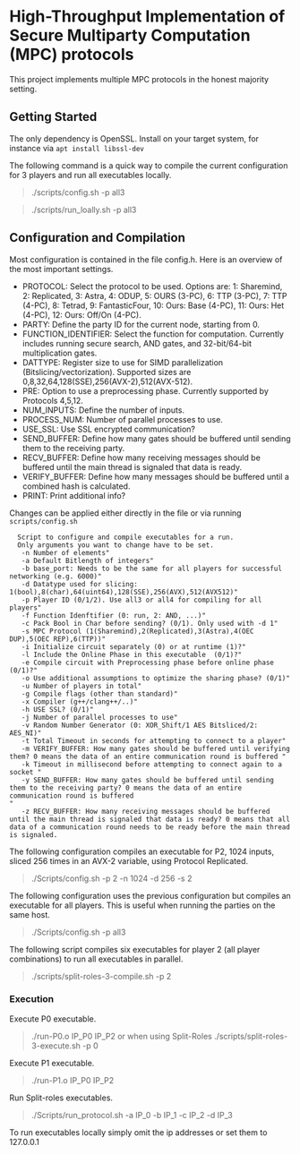 # High-Throughput Implementation of Secure Multiparty Computation (MPC) protocols

This project implements multiple MPC protocols in the honest majority setting.

## Getting Started

The only dependency is OpenSSL. Install on your target system, for instance via ```apt install libssl-dev```

The following command is a quick way to compile the current configuration for 3 players and run all executables locally.
> ./scripts/config.sh -p all3

> ./scripts/run_loally.sh -p all3


## Configuration and Compilation

Most configuration is contained in the file config.h. Here is an overview of the most important settings.

- PROTOCOL: Select the protocol to be used. Options are: 1: Sharemind, 2: Replicated, 3: Astra, 4: ODUP, 5: OURS (3-PC), 6: TTP (3-PC), 7: TTP (4-PC), 8: Tetrad, 9: FantasticFour, 10: Ours: Base (4-PC), 11: Ours: Het (4-PC), 12: Ours: Off/On (4-PC).
- PARTY: Define the party ID for the current node, starting from 0.
- FUNCTION_IDENTIFIER: Select the function for computation. Currently includes running secure search, AND gates, and 32-bit/64-bit multiplication gates. 
- DATTYPE: Register size to use for SIMD parallelization (Bitslicing/vectorization). Supported sizes are 0,8,32,64,128(SSE),256(AVX-2),512(AVX-512).
- PRE: Option to use a preprocessing phase. Currently supported by Protocols 4,5,12.
- NUM_INPUTS: Define the number of inputs.
- PROCESS_NUM: Number of parallel processes to use.
- USE_SSL: Use SSL encrypted communication? 
- SEND_BUFFER: Define how many gates should be buffered until sending them to the receiving party. 
- RECV_BUFFER: Define how many receiving messages should be buffered until the main thread is signaled that data is ready.
- VERIFY_BUFFER: Define how many messages should be buffered until a combined hash is calculated. 
- PRINT: Print additional info?

Changes can be applied either directly in the file or via running ```scripts/config.sh```

```
  Script to configure and compile executables for a run.
  Only arguments you want to change have to be set.
   -n Number of elements"
   -a Default Bitlength of integers"
   -b base_port: Needs to be the same for all players for successful networking (e.g. 6000)"
   -d Datatype used for slicing: 1(bool),8(char),64(uint64),128(SSE),256(AVX),512(AVX512)"
   -p Player ID (0/1/2). Use all3 or all4 for compiling for all players"
   -f Function Idenftifier (0: run, 2: AND, ...)"
   -c Pack Bool in Char before sending? (0/1). Only used with -d 1"
   -s MPC Protocol (1(Sharemind),2(Replicated),3(Astra),4(OEC DUP),5(OEC REP),6(TTP))"
   -i Initialize circuit separately (0) or at runtime (1)?"
   -l Include the Online Phase in this executable  (0/1)?"
   -e Compile circuit with Preprocessing phase before online phase  (0/1)?"
   -o Use additional assumptions to optimize the sharing phase? (0/1)"
   -u Number of players in total"
   -g Compile flags (other than standard)"
   -x Compiler (g++/clang++/..)"
   -h USE SSL? (0/1)"
   -j Number of parallel processes to use"
   -v Random Number Generator (0: XOR_Shift/1 AES Bitsliced/2: AES_NI)"
   -t Total Timeout in seconds for attempting to connect to a player"
   -m VERIFY_BUFFER: How many gates should be buffered until verifying them? 0 means the data of an entire communication round is buffered "
   -k Timeout in millisecond before attempting to connect again to a socket "
   -y SEND_BUFFER: How many gates should be buffered until sending them to the receiving party? 0 means the data of an entire communication round is buffered
"
   -z RECV_BUFFER: How many receiving messages should be buffered until the main thread is signaled that data is ready? 0 means that all data of a communication round needs to be ready before the main thread is signaled.
```

The following configuration compiles an executable for P2, 1024 inputs, sliced 256 times in an AVX-2 variable, using Protocol Replicated.
> ./Scripts/config.sh -p 2 -n 1024 -d 256 -s 2 

The following configuration uses the previous configuration but compiles an executable for all players. This is useful when running the parties on the same host.
> ./Scripts/config.sh -p all3

The following script compiles six executables for player 2 (all player combinations) to run all executables in parallel.
> ./scripts/split-roles-3-compile.sh -p 2

### Execution
Execute P0 executable.
> ./run-P0.o IP_P0 IP_P2
or when using Split-Roles
> ./scripts/split-roles-3-execute.sh -p 0

Execute P1 executable.
> ./run-P1.o IP_P0 IP_P2

Run Split-roles executables.
> ./Scripts/run_protocol.sh -a IP_0 -b IP_1 -c IP_2 -d IP_3

To run executables locally simply omit the ip addresses or set them to 127.0.0.1

